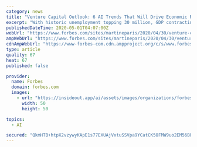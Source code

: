 ```yaml
---
category: news
title: "Venture Capital Outlook: 6 AI Trends That Will Drive Economic Recovery"
excerpt: "With historic unemployment topping 30 million, GDP contracting 4.8% for Q1, expected to surpass 30% for Q2, and a stock market propped up by trillions of dollars in government stimulus soaring back to near record highs,"
publishedDateTime: 2020-05-01T04:07:00Z
webUrl: "https://www.forbes.com/sites/martineparis/2020/04/30/venture-capital-outlook-6-ai-trends-that-will-drive-economic-recovery/"
ampWebUrl: "https://www.forbes.com/sites/martineparis/2020/04/30/venture-capital-outlook-6-ai-trends-that-will-drive-economic-recovery/amp/"
cdnAmpWebUrl: "https://www-forbes-com.cdn.ampproject.org/c/s/www.forbes.com/sites/martineparis/2020/04/30/venture-capital-outlook-6-ai-trends-that-will-drive-economic-recovery/amp/"
type: article
quality: 67
heat: 67
published: false

provider:
  name: Forbes
  domain: forbes.com
  images:
    - url: "https://insideout.app/ai/assets/images/organizations/forbes.com-50x50.jpg"
      width: 50
      height: 50

topics:
  - AI

secured: "QkmHTB+htpX2vzywyKApE1s77EXUAjVxtuSSVpa9YCatCK5OFMW9uo2EM56BF3PqE2SjpHulMOrYfAQ6PW1M6TIQae83oFUynSEA5EDg2WefGE/MAv7t6mDdaI68/Cb51hKkoJkJiqsEKdg5dDvIqLVGflPIMbVqnOg1qrzLKBvirQxaKkjWAV2WY1vmZTEkWg3KVx3S/HVh8r4HpnX66vjEkOW43Nph+AValwlzc+CfRkpe3MgI9GbMczg5fl/DPeVGI4axbd0Wnn3aeMPvFzR8qr1hhbdxZr8PnqUatibcmV+Xv5Ki2zKQNdIyEbaoAOSYOD5NNKJHE1nOzObNSegn7gzbfJicSVRiEqPycQk/YHyqmTLiXL9blIuS98AQNBzmC060+5ZlsWMopeAA5ew4yHelce6sNh6r8eJdWGGOphdrjtOrgCP0Pz8+u/1j5cZ6iY1HaSTRbx0OS3ZRBIbMpZYxSn5/GX7vn+NpMps=;xhR3fZMMkG3My2uH2w+VZQ=="
---
```


